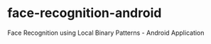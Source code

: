 face-recognition-android
========================

Face Recognition using Local Binary Patterns - Android Application